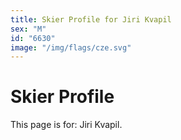 ```yaml
---
title: Skier Profile for Jiri Kvapil
sex: "M"
id: "6630"
image: "/img/flags/cze.svg" 
---
```


# Skier Profile

This page is for: Jiri Kvapil.
    